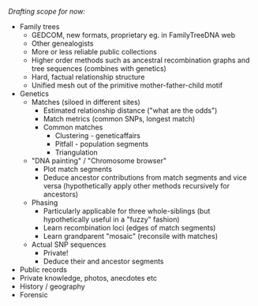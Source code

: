 *Drafting scope for now:*

* Family trees
  - GEDCOM, new formats, proprietary eg. in FamilyTreeDNA web
  - Other genealogists
  - More or less reliable public collections
  - Higher order methods such as ancestral recombination graphs and tree sequences (combines with genetics)
  - Hard, factual relationship structure
  - Unified mesh out of the primitive mother-father-child motif
* Genetics
  - Matches (siloed in different sites)
    - Estimated relationship distance ("what are the odds")
    - Match metrics (common SNPs, longest match)
    - Common matches
      - Clustering - geneticaffairs
      - Pitfall - population segments
      - Triangulation
  - "DNA painting" / "Chromosome browser"
    - Plot match segments
    - Deduce ancestor contributions from match segments and vice versa (hypothetically apply other methods recursively for ancestors)
  - Phasing
    - Particularly applicable for three whole-siblings (but hypothetically useful in a "fuzzy" fashion)
    - Learn recombination loci (edges of match segments)
    - Learn grandparent "mosaic" (reconsile with matches)
  - Actual SNP sequences
    - Private!
    - Deduce their and ancestor segments
* Public records
* Private knowledge, photos, anecdotes etc
* History / geography
* Forensic